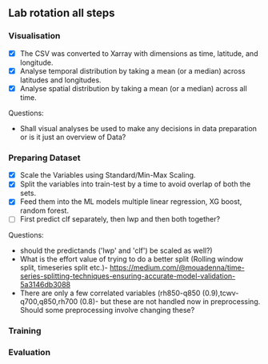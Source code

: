 
## Lab rotation all steps

### Visualisation

- [x] The CSV was converted to Xarray with dimensions as time, latitude, and longitude.
- [x] Analyse temporal distribution by taking a mean (or a median) across latitudes and longitudes.
- [x] Analyse spatial distribution by taking a mean (or a median) across all time.

Questions:
- Shall visual analyses be used to make any decisions in data preparation or is it just an overview of Data?

### Preparing Dataset

- [x] Scale the Variables using Standard/Min-Max Scaling.
- [x] Split the variables into train-test by a time to avoid overlap of both the sets. 
- [x] Feed them into the ML models multiple linear regression, XG boost, random forest.
- [ ] First predict clf separately, then lwp and then both together?

Questions:
- should the predictands ('lwp' and 'clf') be scaled as well?)
- What is the effort value of trying to do a better split (Rolling window split, timeseries split etc.)-
https://medium.com/@mouadenna/time-series-splitting-techniques-ensuring-accurate-model-validation-5a3146db3088
- There are only a few correlated variables (rh850-q850 (0.9),tcwv-q700,q850,rh700 (0.8)- but these are not handled now in preprocessing. Should some preprocessing involve changing these?

### Training

### Evaluation
